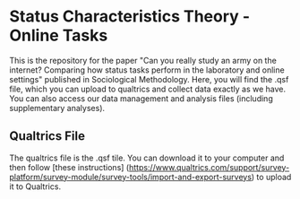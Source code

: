 # Status Characteristics Theory - Online Tasks

This is the repository for the paper "Can you really study an army on the internet? Comparing how status tasks perform in the laboratory and online settings" published in Sociological Methodology. Here, you will find the .qsf file, which you can upload to qualtrics and collect data exactly as we have. You can also access our data management and analysis files (including supplementary analyses).

## Qualtrics File
The qualtrics file is the .qsf tile. You can download it to your computer and then follow [these instructions] (https://www.qualtrics.com/support/survey-platform/survey-module/survey-tools/import-and-export-surveys) to upload it to Qualtrics. 
